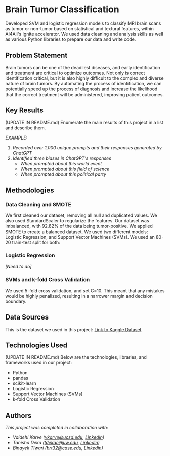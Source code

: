 # Brain Tumor Classification

Developed SVM and logistic regression models to classify MRI brain scans as tumor or non-tumor based on statistical and textural features, within AI4All's Ignite accelerator. We used data cleaning and analysis skills as well as various Python libraries to prepare our data and write code.


## Problem Statement <!--- do not change this line -->

Brain tumors can be one of the deadliest diseases, and early identification and treatment are critical to optimize outcomes. Not only is correct identification critical, but it is also highly difficult to the complex and diverse nature of brain tumors. By automating the process of identification, we can potentially speed up the process of diagnosis and increase the likelihood that the correct treatment will be administered, improving patient outcomes.

## Key Results <!--- do not change this line -->

(UPDATE IN README.md)
Enumerate the main results of this project in a list and describe them.

*EXAMPLE:*
1. *Recorded over 1,000 unique prompts and their responses generated by ChatGPT*
2. *Identified three biases in ChatGPT's responses*
   - *When prompted about this world event*
   - *When prompted about this field of science*
   - *When prompted about this political party*


## Methodologies <!--- do not change this line -->

### Data Cleaning and SMOTE
We first cleaned our dataset, removing all null and duplicated values. We also used StandardScaler to regularize the features. Our dataset was imbalanced, with 92.82% of the data being tumor-positive. We applied SMOTE to create a balanced dataset. We used two different models: Logistic Regression, and Support Vector Machines (SVMs). We used an 80-20 train-test split for both:

### Logistic Regression
*[Need to do]*

### SVMs and k-fold Cross Validation
We used 5-fold cross validation, and set C=10. This meant that any mistakes would be highly penalized, resulting in a narrower margin and decision boundary.


## Data Sources <!--- do not change this line -->

This is the dataset we used in this project: [Link to Kaggle Dataset](https://www.kaggle.com/datasets](https://www.kaggle.com/datasets/jakeshbohaju/brain-tumor))


## Technologies Used <!--- do not change this line -->

(UPDATE IN README.md)
Below are the technologies, libraries, and frameworks used in our project:

- Python
- pandas
- scikit-learn
- Logistic Regression
- Support Vector Machines (SVMs)
- k-fold Cross Validation


## Authors <!--- do not change this line -->

*This project was completed in collaboration with:*
- *Vaidehi Karve ([vkarve@ucsd.edu](mailto:vkarve@ucsd.edu), [Linkedin](https://www.linkedin.com/in/vaidehi-karve/))*
- *Tanisha Deka ([tdekae@uw.edu](mailto:tdeka@uw.edu), [Linkedin](https://www.linkedin.com/in/tanisha-deka-998714264/))*
- *Binayek Tiwari ([brt32@case.edu](mailto:brt32@case.edu), [Linkedin](https://www.linkedin.com/in/binayek-tiwari-39a992242/))*

